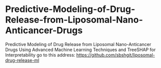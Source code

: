 # Predictive-Modeling-of-Drug-Release-from-Liposomal-Nano-Anticancer-Drugs
Predictive Modeling of Drug Release from Liposomal Nano-Anticancer Drugs Using Advanced Machine Learning Techniques and TreeSHAP for Interpretability
go to this address: https://github.com/sbshgit/liposomal-drug-release-ml
